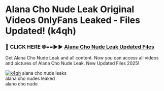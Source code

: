 # Alana Cho Nude Leak Original Videos 0nlyFans Leaked - Files Updated! (k4qh)

<h3>🔴 CLICK HERE 🌐==►► <a href="https://tinyurl.com/yrmya6cz" rel="nofollow">Alana Cho Nude Leak Updated Files</a></h3>

Get Alana Cho Nude Leak and all content. Now you can access all videos and pictures of Alana Cho Nude Leak. New Updated Files 2025!

[![k4qh](https://i.imgur.com/FMdXYCs.gif)](https://tinyurl.com/yrmya6cz)
alana cho nude leaks<br>
alana cho nudes leaked<br>
alano cho nude